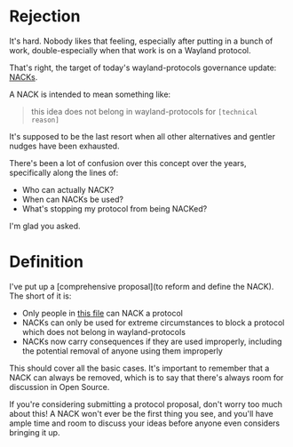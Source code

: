 # Rejection
It's hard. Nobody likes that feeling, especially after putting in a bunch of work, double-especially when that work is on a Wayland protocol.

That's right, the target of today's wayland-protocols governance update: [NACKs](https://gitlab.freedesktop.org/wayland/wayland-protocols/-/merge_requests/341).

A NACK is intended to mean something like:
> this idea does not belong in wayland-protocols for `[technical reason]`

It's supposed to be the last resort when all other alternatives and gentler nudges have been exhausted.

There's been a lot of confusion over this concept over the years, specifically along the lines of:
* Who can actually NACK?
* When can NACKs be used?
* What's stopping my protocol from being NACKed?

I'm glad you asked.

# Definition
I've put up a [comprehensive proposal](to reform and define the NACK). The short of it is:
* Only people in [this file](https://gitlab.freedesktop.org/wayland/wayland-protocols/-/blob/main/MEMBERS.md) can NACK a protocol
* NACKs can only be used for extreme circumstances to block a protocol which does not belong in wayland-protocols
* NACKs now carry consequences if they are used improperly, including the potential removal of anyone using them improperly

This should cover all the basic cases. It's important to remember that a NACK can always be removed, which is to say that there's always room for discussion in Open Source.

If you're considering submitting a protocol proposal, don't worry too much about this! A NACK won't ever be the first thing you see, and you'll have ample time and room to discuss your ideas before anyone even considers bringing it up.
